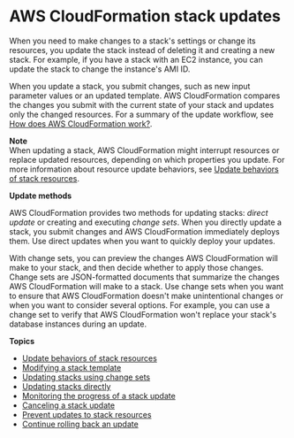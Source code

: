 # AWS CloudFormation stack updates<a name="using-cfn-updating-stacks"></a>

When you need to make changes to a stack's settings or change its resources, you update the stack instead of deleting it and creating a new stack\. For example, if you have a stack with an EC2 instance, you can update the stack to change the instance's AMI ID\.

When you update a stack, you submit changes, such as new input parameter values or an updated template\. AWS CloudFormation compares the changes you submit with the current state of your stack and updates only the changed resources\. For a summary of the update workflow, see [How does AWS CloudFormation work?](cfn-whatis-howdoesitwork.md)\.

**Note**  
When updating a stack, AWS CloudFormation might interrupt resources or replace updated resources, depending on which properties you update\. For more information about resource update behaviors, see [Update behaviors of stack resources](using-cfn-updating-stacks-update-behaviors.md)\.

**Update methods**

AWS CloudFormation provides two methods for updating stacks: *direct update* or creating and executing *change sets*\. When you directly update a stack, you submit changes and AWS CloudFormation immediately deploys them\. Use direct updates when you want to quickly deploy your updates\.

With change sets, you can preview the changes AWS CloudFormation will make to your stack, and then decide whether to apply those changes\. Change sets are JSON\-formatted documents that summarize the changes AWS CloudFormation will make to a stack\. Use change sets when you want to ensure that AWS CloudFormation doesn't make unintentional changes or when you want to consider several options\. For example, you can use a change set to verify that AWS CloudFormation won't replace your stack's database instances during an update\.

**Topics**
+ [Update behaviors of stack resources](using-cfn-updating-stacks-update-behaviors.md)
+ [Modifying a stack template](using-cfn-updating-stacks-get-template.md)
+ [Updating stacks using change sets](using-cfn-updating-stacks-changesets.md)
+ [Updating stacks directly](using-cfn-updating-stacks-direct.md)
+ [Monitoring the progress of a stack update](using-cfn-updating-stacks-monitor-stack.md)
+ [Canceling a stack update](using-cfn--stack-update-cancel.md)
+ [Prevent updates to stack resources](protect-stack-resources.md)
+ [Continue rolling back an update](using-cfn-updating-stacks-continueupdaterollback.md)